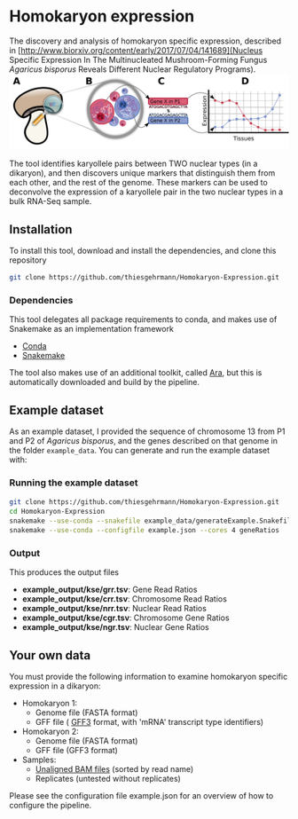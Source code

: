 # Homokaryon expression
The discovery and analysis of homokaryon specific expression, described in [http://www.biorxiv.org/content/early/2017/07/04/141689](Nucleus Specific Expression In The Multinucleated Mushroom-Forming Fungus *Agaricus bisporus* Reveals Different Nuclear Regulatory Programs).
![The General Overview of Homokaryon Specific Expression](readme/figure0.png)

The tool identifies karyollele pairs between TWO nuclear types (in a dikaryon), and then discovers unique markers that distinguish them from each other, and the rest of the genome.
These markers can be used to deconvolve the expression of a karyollele pair in the two nuclear types in a bulk RNA-Seq sample.

## Installation

To install this tool, download and install the dependencies, and clone this repository

```bash
git clone https://github.com/thiesgehrmann/Homokaryon-Expression.git
```

### Dependencies
  This tool delegates all package requirements to conda, and makes use of Snakemake as an implementation framework
  * [Conda](https://conda.io/docs/)
  * [Snakemake](https://snakemake.readthedocs.io/en/stable/)

  The tool also makes use of an additional toolkit, called [Ara](https://github.com/AbeelLab/ara/), but this is automatically downloaded and build by the pipeline.

## Example dataset
  As an example dataset, I provided the sequence of chromosome 13 from P1 and P2 of *Agaricus bisporus*, and the genes described on that genome in the folder `example_data`.
  You can generate and run the example dataset with:

### Running the example dataset

```bash
git clone https://github.com/thiesgehrmann/Homokaryon-Expression.git
cd Homokaryon-Expression
snakemake --use-conda --snakefile example_data/generateExample.Snakefile --configfile --cores 4 example.json genBam # Generate the sequencing data
snakemake --use-conda --configfile example.json --cores 4 geneRatios
```

### Output
This produces the output files

 * **example_output/kse/grr.tsv**: Gene Read Ratios
 * **example_output/kse/crr.tsv**: Chromosome Read Ratios
 * **example_output/kse/nrr.tsv**: Nuclear Read Ratios
 * **example_output/kse/cgr.tsv**: Chromosome Gene Ratios
 * **example_output/kse/ngr.tsv**: Nuclear Gene Ratios

## Your own data

You must provide the following information to examine homokaryon specific expression in a dikaryon:

 * Homokaryon 1:
   * Genome file (FASTA format)
   * GFF file ( [GFF3](http://gmod.org/wiki/GFF3) format, with 'mRNA' transcript type identifiers)
 * Homokaryon 2:
   * Genome file (FASTA format)
   * GFF file (GFF3 format)
 * Samples:
   * [Unaligned BAM files](https://gatkforums.broadinstitute.org/gatk/discussion/6484/how-to-generate-an-unmapped-bam-from-fastq-or-aligned-bam]) (sorted by read name)
   * Replicates (untested without replicates)

Please see the configuration file example.json for an overview of how to configure the pipeline.




